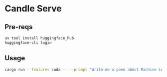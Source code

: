 # Candle Serve

## Pre-reqs
```bash
uv tool install huggingface_hub
huggingface-cli login
```

## Usage

```bash
cargo run --features cuda -- --prompt "Write me a poem about Machine Learning."
```
